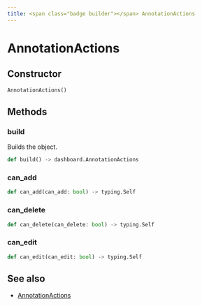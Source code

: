 ```yaml
---
title: <span class="badge builder"></span> AnnotationActions
---
```

# <span class="badge builder"></span> AnnotationActions

## Constructor

```python
AnnotationActions()
```
## Methods

### <span class="badge object-method"></span> build

Builds the object.

```python
def build() -> dashboard.AnnotationActions
```

### <span class="badge object-method"></span> can_add

```python
def can_add(can_add: bool) -> typing.Self
```

### <span class="badge object-method"></span> can_delete

```python
def can_delete(can_delete: bool) -> typing.Self
```

### <span class="badge object-method"></span> can_edit

```python
def can_edit(can_edit: bool) -> typing.Self
```

## See also

 * <span class="badge object-type-class"></span> [AnnotationActions](./object-AnnotationActions.md)
